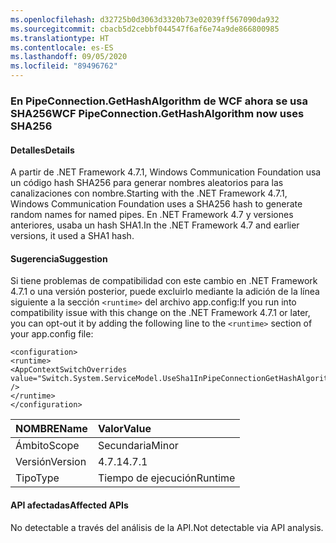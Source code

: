 ```yaml
---
ms.openlocfilehash: d32725b0d3063d3320b73e02039ff567090da932
ms.sourcegitcommit: cbacb5d2cebbf044547f6af6e74a9de866800985
ms.translationtype: HT
ms.contentlocale: es-ES
ms.lasthandoff: 09/05/2020
ms.locfileid: "89496762"
---
```

### <a name="wcf-pipeconnectiongethashalgorithm-now-uses-sha256"></a><span data-ttu-id="48240-101">En PipeConnection.GetHashAlgorithm de WCF ahora se usa SHA256</span><span class="sxs-lookup"><span data-stu-id="48240-101">WCF PipeConnection.GetHashAlgorithm now uses SHA256</span></span>

#### <a name="details"></a><span data-ttu-id="48240-102">Detalles</span><span class="sxs-lookup"><span data-stu-id="48240-102">Details</span></span>

<span data-ttu-id="48240-103">A partir de .NET Framework 4.7.1, Windows Communication Foundation usa un código hash SHA256 para generar nombres aleatorios para las canalizaciones con nombre.</span><span class="sxs-lookup"><span data-stu-id="48240-103">Starting with the .NET Framework 4.7.1, Windows Communication Foundation uses a SHA256 hash to generate random names for named pipes.</span></span> <span data-ttu-id="48240-104">En .NET Framework 4.7 y versiones anteriores, usaba un hash SHA1.</span><span class="sxs-lookup"><span data-stu-id="48240-104">In the .NET Framework 4.7 and earlier versions, it used a SHA1 hash.</span></span>

#### <a name="suggestion"></a><span data-ttu-id="48240-105">Sugerencia</span><span class="sxs-lookup"><span data-stu-id="48240-105">Suggestion</span></span>

<span data-ttu-id="48240-106">Si tiene problemas de compatibilidad con este cambio en .NET Framework 4.7.1 o una versión posterior, puede excluirlo mediante la adición de la línea siguiente a la sección <code>&lt;runtime&gt;</code> del archivo app.config:</span><span class="sxs-lookup"><span data-stu-id="48240-106">If you run into compatibility issue with this change on the .NET Framework 4.7.1 or later, you can opt-out it by adding the following line to the <code>&lt;runtime&gt;</code> section of your app.config file:</span></span><pre><code class="lang-xml">&lt;configuration&gt;&#13;&#10;&lt;runtime&gt;&#13;&#10;&lt;AppContextSwitchOverrides value=&quot;Switch.System.ServiceModel.UseSha1InPipeConnectionGetHashAlgorithm=true&quot; /&gt;&#13;&#10;&lt;/runtime&gt;&#13;&#10;&lt;/configuration&gt;&#13;&#10;</code></pre>

| <span data-ttu-id="48240-107">NOMBRE</span><span class="sxs-lookup"><span data-stu-id="48240-107">Name</span></span>    | <span data-ttu-id="48240-108">Valor</span><span class="sxs-lookup"><span data-stu-id="48240-108">Value</span></span>       |
|:--------|:------------|
| <span data-ttu-id="48240-109">Ámbito</span><span class="sxs-lookup"><span data-stu-id="48240-109">Scope</span></span>   |<span data-ttu-id="48240-110">Secundaria</span><span class="sxs-lookup"><span data-stu-id="48240-110">Minor</span></span>|
|<span data-ttu-id="48240-111">Versión</span><span class="sxs-lookup"><span data-stu-id="48240-111">Version</span></span>|<span data-ttu-id="48240-112">4.7.1</span><span class="sxs-lookup"><span data-stu-id="48240-112">4.7.1</span></span>|
|<span data-ttu-id="48240-113">Tipo</span><span class="sxs-lookup"><span data-stu-id="48240-113">Type</span></span>|<span data-ttu-id="48240-114">Tiempo de ejecución</span><span class="sxs-lookup"><span data-stu-id="48240-114">Runtime</span></span>|

#### <a name="affected-apis"></a><span data-ttu-id="48240-115">API afectadas</span><span class="sxs-lookup"><span data-stu-id="48240-115">Affected APIs</span></span>

<span data-ttu-id="48240-116">No detectable a través del análisis de la API.</span><span class="sxs-lookup"><span data-stu-id="48240-116">Not detectable via API analysis.</span></span>

<!--

#### Affected APIs

Not detectable via API analysis.

-->
